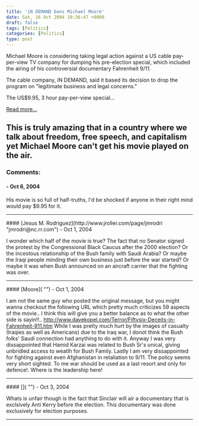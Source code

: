 ```yaml
---
title: 'iN DEMAND bans Michael Moore'
date: Sat, 16 Oct 2004 19:36:47 +0000
draft: false
tags: [Politics]
categories: [Politics]
type: post
---
```


Michael Moore is considering taking legal action against a US cable pay-per-view TV company for dumping his pre-election special, which included the airing of his controversial documentary Fahrenheit 9/11.

The cable company, iN DEMAND, said it based its decision to drop the program on "legitimate business and legal concerns."

The US$9.95, 3 hour pay-per-view special...

[Read more...](http://www.halifaxlive.com/michael_moore_10162004_3824.php)

This is truly amazing that in a country where we talk about freedom, free speech, and capitalism yet Michael Moore can't get his movie played on the air.
---
### Comments:
#### []( "") - <time datetime="2004-10-16 23:57:35">Oct 6, 2004</time>

His movie is so full of half-truths, I'd be shocked if anyone in their right mind would pay $9.95 for it.
<hr />
#### [Jesus M. Rodriguez](http://www.jroller.com/page/jmrodri "jmrodri@nc.rr.com") - <time datetime="2004-10-18 13:55:16">Oct 1, 2004</time>

I wonder which half of the movie is true? The fact that no Senator signed the protest by the Congressional Black Caucus after the 2000 election? Or the incestous relationship of the Bush family with Saudi Arabia? Or maybe the Iraqi people minding their own business just before the war started? Or maybe it was when Bush announced on an aircraft carrier that the fighting was over.
<hr />
#### [Moore]( "") - <time datetime="2004-10-18 19:35:24">Oct 1, 2004</time>

I am not the same guy who posted the original message, but you might wanna checkout the following URL which pretty much criticizes 59 aspects of the movie.. I think this will give you a better balance as to what the other side is sayin!!.. http://www.davekopel.com/Terror/Fiftysix-Deceits-in-Fahrenheit-911.htm While I was pretty much hurt by the images of casualty (Iraqies as well as Americans) due to the Iraq war, I donot think the Bush folks' Saudi connection had anything to do with it. Anyway I was very dissappointed that Hamid Karzai was related to Bush Sr's unical, giving unbridled access to weatlh for Bush Family. Lastly I am very dissappointed for fighting against even Afghanistan in retaliation to 9/11. The policy seems very short sighted. To me war should be used as a last resort and only for defence!. Where is the leadership here!
<hr />
#### []( "") - <time datetime="2004-10-20 10:49:42">Oct 3, 2004</time>

Whats is unfair though is the fact that Sinclair will air a documentary that is exclsively Anti Kerry before the election. This documentary was done exclusively for election purposes.
<hr />
